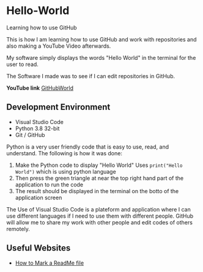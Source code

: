 # Hello-World
Learning how to use GitHub

This is how I am learning how to use GitHub and work with repositories and also making a YouTube Video afterwards.

My software simply displays the words "Hello World" in the terminal for the user to read.

The Software I made was to see if I can edit repositories in GitHub.

**YouTube link**
[GitHubWorld](https://youtu.be/YQIzrFnPnDI)

## Development Environment
* Visual Studio Code
* Python 3.8 32-bit
* Git / GitHub 

Python is a very user friendly code that is easy to use, read, and understand. The following is how it was done:
1. Make the Python code to display "Hello World"
        Uses `print("Hello World")` which is using python language
2. Then press the green triangle at near the top right hand part of the application to run the code
3. The result should be displayed in the terminal on the botto of the application screen

The Use of Visual Studio Code is a plateform and application where I can use different
languages if I need to use them with different people.
GitHub will allow me to share my work with other people and edit codes of others remotely.

## Useful Websites
* [How to Mark a ReadMe file](https://www.markdownguide.org/cheat-sheet/)
